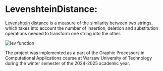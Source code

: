 # LevenshteinDistance:

[Levenshtein distance](https://en.wikipedia.org/wiki/Levenshtein_distance) is a measure of the similarity between two strings, which takes into account the number of insertion, deletion and substitution operations needed to transform one string into the other.

![lev function]("Images/formula.png")

The project was implemented as a part of the Graphic Processors in Computational Applications course at Warsaw University of Technology during the winter semester of the 2024-2025 academic year.
